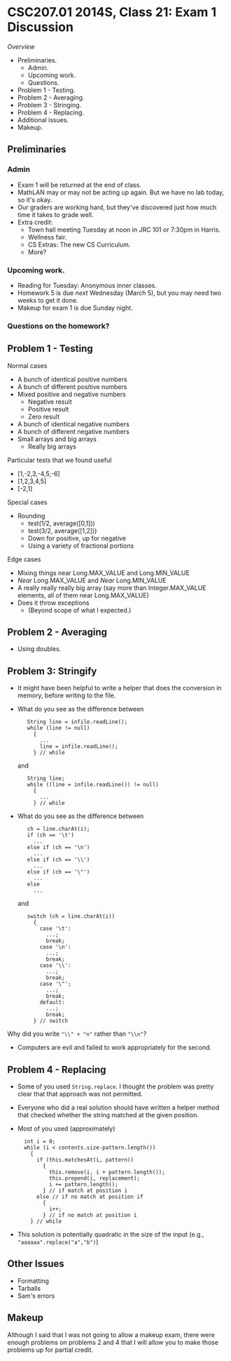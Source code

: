 CSC207.01 2014S, Class 21: Exam 1 Discussion
============================================

_Overview_

* Preliminaries.
    * Admin.
    * Upcoming work.
    * Questions.
* Problem 1 - Testing.
* Problem 2 - Averaging.
* Problem 3 - Stringing.
* Problem 4 - Replacing.
* Additional issues.
* Makeup.

Preliminaries
-------------

### Admin

* Exam 1 will be returned at the end of class.
* MathLAN may or may not be acting up again.  But we have no lab today,
  so it's okay.
* Our graders are working hard, but they've discovered just how much time
  it takes to grade well.
* Extra credit: 
    * Town hall meeting Tuesday at noon in JRC 101 or 7:30pm in Harris.
    * Wellness fair.
    * CS Extras: The new CS Curriculum.
    * More?

### Upcoming work.

* Reading for Tuesday: Anonymous inner classes.
* Homework 5 is due *next* Wednesday (March 5), but you may need two
  weeks to get it done.
* Makeup for exam 1 is due Sunday night.

### Questions on the homework?

Problem 1 - Testing
-------------------

Normal cases

* A bunch of identical positive numbers
* A bunch of different positive numbers
* Mixed positive and negative numbers
    * Negative result
    * Positive result
    * Zero result
* A bunch of identical negative numbers
* A bunch of different negative numbers
* Small arrays and big arrays 
    * Really big arrays
  
Particular tests that we found useful

* [1,-2,3,-4,5,-6]
* [1,2,3,4,5]
* [-2,1]

Special cases

* Rounding 
    * test(1/2, average([0,1]))
    * test(3/2, average([1,2]))
    * Down for positive, up for negative
    * Using a variety of fractional portions

Edge cases

* Mixing things near Long.MAX_VALUE and Long.MIN_VALUE
* *Near* Long.MAX_VALUE and *Near* Long.MIN_VALUE
* A really really really big array (say more than Integer.MAX_VALUE elements,
  all of them near Long.MAX_VALUE)
* Does it throw exceptions
    * (Beyond scope of what I expected.)

Problem 2 - Averaging
---------------------

* Using doubles.

Problem 3: Stringify
--------------------

* It might have been helpful to write a helper that does the conversion
  in memory, before writing to the file.

* What do you see as the difference between

         String line = infile.readLine();
         while (line != null)
           {
             ...
             line = infile.readLine();
           } // while

  and

         String line;
         while ((line = infile.readLine()) != null)
           {
             ...
           } // while

* What do you see as the difference between

         ch = line.charAt(i);
         if (ch == '\t')
           ...
         else if (ch == '\n')
           ...
         else if (ch == '\\')
           ...
         else if (ch == '\"')
           ...
         else
           ...

  and

         switch (ch = line.charAt(i))
           {
             case '\t':
               ...;
               break;
             case '\n':
               ...;
               break;
             case '\\':
               ...;
               break;
             case '\"';
               ...;
               break;
             default:
               ...;
               break;
           } // switch

Why did you write `"\\" + "n"` rather than `"\\n"`?

* Computers are evil and failed to work appropriately for the second.

Problem 4 - Replacing
---------------------

* Some of you used `String.replace`.  I thought the problem was pretty
  clear that that approach was not permitted.
* Everyone who did a real solution should have written a helper method
  that checked whether the string matched at the given position.
* Most of you used (approximately)

        int i = 0;
        while (i < contents.size-pattern.length())
          {
            if (this.matchesAt(i, pattern))
              {
                this.remove(i, i + pattern.length());
                this.prepend(i, replacement);
                i += pattern.length();
              } // if match at position i
            else // if no match at position if
              {
                i++;
              } // if no match at position i
          } // while

* This solution is potentially quadratic in the size of the input
  (e.g., `"aaaaaa".replace("a","b")`)

Other Issues
------------

* Formatting
* Tarballs
* Sam's errors


Makeup
------

Although I said that I was not going to allow a makeup exam, there were
enough problems on problems 2 and 4 that I will allow you to make those
problems up for partial credit.
